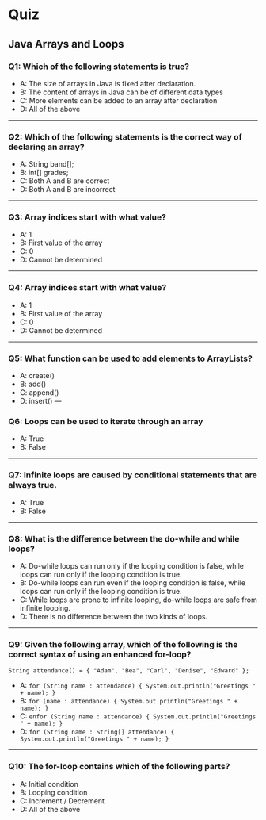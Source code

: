 # Quiz

## Java Arrays and Loops

### Q1: Which of the following statements is true?
- A: The size of arrays in Java is fixed after declaration.
- B: The content of arrays in Java can be of different data types
- C: More elements can be added to an array after declaration
- D: All of the above
---

### Q2: Which of the following statements is the correct way of declaring an array?
- A: String band[];
- B: int[] grades;
- C: Both A and B are correct
- D: Both A and B are incorrect
---

### Q3: Array indices start with what value?
- A: 1
- B: First value of the array
- C: 0
- D: Cannot be determined
---

### Q4: Array indices start with what value?
- A: 1
- B: First value of the array
- C: 0
- D: Cannot be determined
---

### Q5: What function can be used to add elements to ArrayLists?
- A: create()
- B: add()
- C: append()
- D: insert()
—

### Q6: Loops can be used to iterate through an array
- A: True
- B: False
---

### Q7: Infinite loops are caused by conditional statements that are always true.
- A: True
- B: False
---

### Q8: What is the difference between the do-while and while loops?
- A: Do-while loops can run only if the looping condition is false, while loops can run only if the looping condition is true.
- B: Do-while loops can run even if the looping condition is false, while loops can run only if the looping condition is true.
- C: While loops are prone to infinite looping, do-while loops are safe from infinite looping.
- D: There is no difference between the two kinds of loops.
---

### Q9: Given the following array, which of the following is the correct syntax of using an enhanced for-loop?
```String attendance[] = { "Adam", "Bea", "Carl", "Denise", "Edward" };```

- A: ```for (String name : attendance) {
      System.out.println("Greetings " + name);
    }```
- B: ```for (name : attendance) {
      System.out.println("Greetings " + name);
    }```
- C: ```enfor (String name : attendance) {
      System.out.println("Greetings " + name);
    }```
- D: ```for (String name : String[] attendance) {
      System.out.println("Greetings " + name);
    }```
---

### Q10: The for-loop contains which of the following parts?
- A: Initial condition
- B: Looping condition
- C: Increment / Decrement
- D: All of the above
